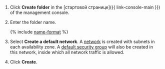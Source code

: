 1. Click **Create folder** in the [стартовой странице]({{ link-console-main }}) of the management console.

2. Enter the folder name.

    {% include [name-format](name-format.md) %}

1. Select **Create a default network**. A [network](../vpc/concepts/network.md#network) is created with subnets in each availability zone. A [default security group](../vpc/concepts/security-groups.md#default-security-group) will also be created in this network, inside which all network traffic is allowed.

1. Click **Create**.

